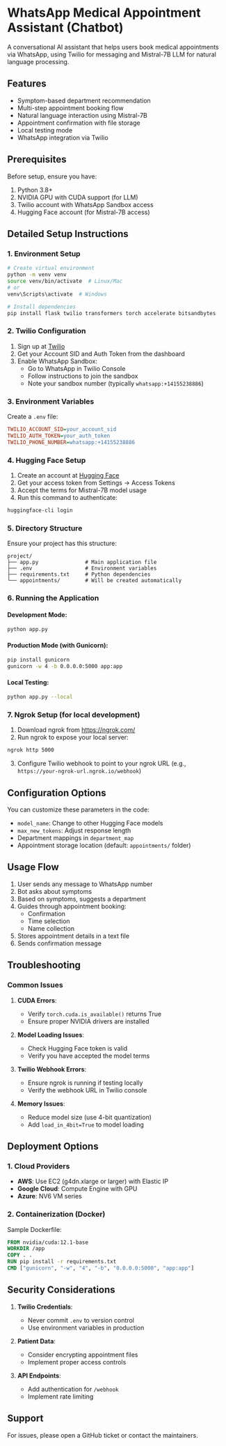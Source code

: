# WhatsApp Medical Appointment Assistant (Chatbot)

A conversational AI assistant that helps users book medical appointments via WhatsApp, using Twilio for messaging and Mistral-7B LLM for natural language processing.

## Features

- Symptom-based department recommendation
- Multi-step appointment booking flow
- Natural language interaction using Mistral-7B
- Appointment confirmation with file storage
- Local testing mode
- WhatsApp integration via Twilio

## Prerequisites

Before setup, ensure you have:

1. Python 3.8+
2. NVIDIA GPU with CUDA support (for LLM)
3. Twilio account with WhatsApp Sandbox access
4. Hugging Face account (for Mistral-7B access)

## Detailed Setup Instructions

### 1. Environment Setup

```bash
# Create virtual environment
python -m venv venv
source venv/bin/activate  # Linux/Mac
# or 
venv\Scripts\activate  # Windows

# Install dependencies
pip install flask twilio transformers torch accelerate bitsandbytes
```

### 2. Twilio Configuration

1. Sign up at [Twilio](https://www.twilio.com/)
2. Get your Account SID and Auth Token from the dashboard
3. Enable WhatsApp Sandbox:
   - Go to WhatsApp in Twilio Console
   - Follow instructions to join the sandbox
   - Note your sandbox number (typically `whatsapp:+14155238886`)

### 3. Environment Variables

Create a `.env` file:

```ini
TWILIO_ACCOUNT_SID=your_account_sid
TWILIO_AUTH_TOKEN=your_auth_token
TWILIO_PHONE_NUMBER=whatsapp:+14155238886
```

### 4. Hugging Face Setup

1. Create an account at [Hugging Face](https://huggingface.co/)
2. Get your access token from Settings → Access Tokens
3. Accept the terms for Mistral-7B model usage
4. Run this command to authenticate:

```bash
huggingface-cli login
```

### 5. Directory Structure

Ensure your project has this structure:

```
project/
├── app.py               # Main application file
├── .env                 # Environment variables
├── requirements.txt     # Python dependencies
└── appointments/        # Will be created automatically
```

### 6. Running the Application

#### Development Mode:

```bash
python app.py
```

#### Production Mode (with Gunicorn):

```bash
pip install gunicorn
gunicorn -w 4 -b 0.0.0.0:5000 app:app
```

#### Local Testing:

```bash
python app.py --local
```

### 7. Ngrok Setup (for local development)

1. Download ngrok from https://ngrok.com/
2. Run ngrok to expose your local server:

```bash
ngrok http 5000
```

3. Configure Twilio webhook to point to your ngrok URL (e.g., `https://your-ngrok-url.ngrok.io/webhook`)

## Configuration Options

You can customize these parameters in the code:

- `model_name`: Change to other Hugging Face models
- `max_new_tokens`: Adjust response length
- Department mappings in `department_map`
- Appointment storage location (default: `appointments/` folder)

## Usage Flow

1. User sends any message to WhatsApp number
2. Bot asks about symptoms
3. Based on symptoms, suggests a department
4. Guides through appointment booking:
   - Confirmation
   - Time selection
   - Name collection
5. Stores appointment details in a text file
6. Sends confirmation message

## Troubleshooting

### Common Issues

1. **CUDA Errors**:
   - Verify `torch.cuda.is_available()` returns True
   - Ensure proper NVIDIA drivers are installed

2. **Model Loading Issues**:
   - Check Hugging Face token is valid
   - Verify you have accepted the model terms

3. **Twilio Webhook Errors**:
   - Ensure ngrok is running if testing locally
   - Verify the webhook URL in Twilio console

4. **Memory Issues**:
   - Reduce model size (use 4-bit quantization)
   - Add `load_in_4bit=True` to model loading

## Deployment Options

### 1. Cloud Providers

- **AWS**: Use EC2 (g4dn.xlarge or larger) with Elastic IP
- **Google Cloud**: Compute Engine with GPU
- **Azure**: NV6 VM series

### 2. Containerization (Docker)

Sample Dockerfile:

```dockerfile
FROM nvidia/cuda:12.1-base
WORKDIR /app
COPY . .
RUN pip install -r requirements.txt
CMD ["gunicorn", "-w", "4", "-b", "0.0.0.0:5000", "app:app"]
```

## Security Considerations

1. **Twilio Credentials**:
   - Never commit `.env` to version control
   - Use environment variables in production

2. **Patient Data**:
   - Consider encrypting appointment files
   - Implement proper access controls

3. **API Endpoints**:
   - Add authentication for `/webhook`
   - Implement rate limiting
   

## Support

For issues, please open a GitHub ticket or contact the maintainers.
```